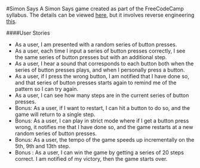 #Simon Says
A Simon Says game created as part of the FreeCodeCamp syllabus. The details can be viewed [here](http://www.freecodecamp.com/challenges/zipline-build-a-simon-game), but it involves reverse engineering [this](http://codepen.io/Em-Ant/full/QbRyqq/).

####User Stories
- As a user, I am presented with a random series of button presses.
- As a user, each time I input a series of button presses correctly, I see the same series of button presses but with an additional step.
- As a user, I hear a sound that corresponds to each button both when the series of button presses plays, and when I personally press a button.
- As a user, if I press the wrong button, I am notified that I have done so, and that series of button presses starts again to remind me of the pattern so I can try again.
- As a user, I can see how many steps are in the current series of button presses.
- Bonus: As a user, if I want to restart, I can hit a button to do so, and the game will return to a single step.
- Bonus: As a user, I can play in strict mode where if I get a button press wrong, it notifies me that I have done so, and the game restarts at a new random series of button presses.
- Bonus: As a user, the tempo of the game speeds up incrementally on the 5th, 9th and 13th step.
- Bonus : As a user, I can win the game by getting a series of 20 steps correct. I am notified of my victory, then the game starts over.
